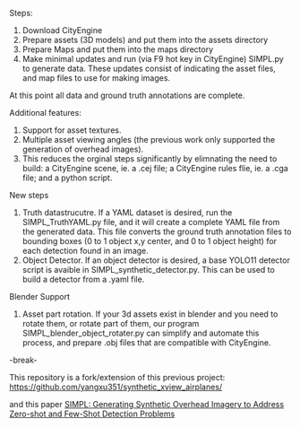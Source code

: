 Steps:
1. Download CityEngine
2. Prepare assets (3D models) and put them into the assets directory
3. Prepare Maps and put them into the maps directory
4. Make minimal updates and run (via F9 hot key in CityEngine) SIMPL.py to generate data. These updates consist of indicating the asset files, and map files to use for making images.

At this point all data and ground truth annotations are complete. 

Additional features:
1. Support for asset textures.
2. Multiple asset viewing angles (the previous work only supported the generation of overhead images).
3. This reduces the orginal steps significantly by elimnating the need to build: a CityEngine scene, ie. a .cej file; a CityEngine rules flie, ie. a .cga file; and a python script.

New steps
1. Truth datastrucutre. If a YAML dataset is desired, run the SIMPL_TruthYAML.py file, and it will create a complete YAML file from the generated data. This file converts the ground truth annotation files to bounding boxes (0 to 1 object x,y center, and 0 to 1 object height) for each detection found in an image.
2. Object Detector. If an object detector is desired, a base YOLO11 detector script is avaible in SIMPL_synthetic_detector.py. This can be used to build a detector from a .yaml file.

Blender Support
1. Asset part rotation. If your 3d assets exist in blender and you need to rotate them, or rotate part of them, our program SIMPL_blender_object_rotater.py can simplify and automate this process, and prepare .obj files that are compatible with CityEngine.

-break-

This repository is a fork/extension of this previous project: 
https://github.com/yangxu351/synthetic_xview_airplanes/

and this paper
[SIMPL: Generating Synthetic Overhead Imagery to Address Zero-shot and Few-Shot Detection Problems](https://arxiv.org/ftp/arxiv/papers/2106/2106.15681.pdf) 
